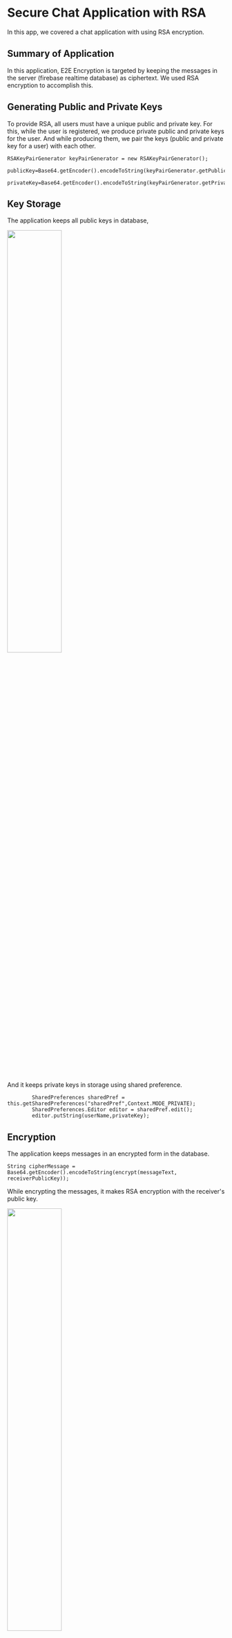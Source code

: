 # Secure Chat Application with RSA 


In this app, we covered a chat application with using RSA encryption. 

## Summary of Application
In this application, E2E Encryption is targeted by keeping the messages in the server (firebase realtime database) as ciphertext. We used RSA encryption to accomplish this.

## Generating Public and Private Keys
To provide RSA, all users must have a unique public and private key. For this, while the user is registered, we produce private public and private keys for the user.
And while producing them, we pair the keys (public and private key for a user) with each other. 
```
RSAKeyPairGenerator keyPairGenerator = new RSAKeyPairGenerator();
        publicKey=Base64.getEncoder().encodeToString(keyPairGenerator.getPublicKey().getEncoded());
        privateKey=Base64.getEncoder().encodeToString(keyPairGenerator.getPrivateKey().getEncoded());
```
## Key Storage
The application keeps all public keys in database,

<p align="left">
<img   src="https://github.com/zahitkaya/chat-app/blob/master/images/publicKeys.PNG"  width="50%" height="50%"/> 
</p>

And it keeps private keys in storage using shared preference. 
```
        SharedPreferences sharedPref = this.getSharedPreferences("sharedPref",Context.MODE_PRIVATE);
        SharedPreferences.Editor editor = sharedPref.edit();
        editor.putString(userName,privateKey);
```
## Encryption
The application keeps messages in an encrypted form in the database.
```
String cipherMessage = Base64.getEncoder().encodeToString(encrypt(messageText, receiverPublicKey));
```
While encrypting the messages, it makes RSA encryption with the receiver's public key.
<p align="left">
<img  src="https://github.com/zahitkaya/chat-app/blob/master/images/encryptedMessages.PNG" width="50%" height="50%" >
</p>

## Decryption
After the application pulls ciphertext in the database, it decrypts it in the client and messages appear on the user interface.
```
            if(message.getReceiver().equals(mAuth.getCurrentUser().getEmail())){
                        plainText=decrypt(plainText,senderPrivateKey);
                    }
                    else {
                        plainText=decrypt(plainText,receiverPrivateKey);
                    }

```
<p align="center">
<img src="https://github.com/zahitkaya/chat-app/blob/master/images/Screenshot_1616186234.png" width="25%" height="25%" >
</p>



